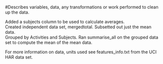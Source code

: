 #Describes variables, data, any transformations or work performed to clean up the data.

Added a subjects column to be used to calculate averages.  
Created independent data set, mergedtotal.
Subsetted out just the mean data.  
Grouped by Activities and Subjects.
Ran summarise_all on the grouped data set to compute the mean of the mean data.  

For more information on data, units used see features_info.txt from the UCI HAR data set. 

